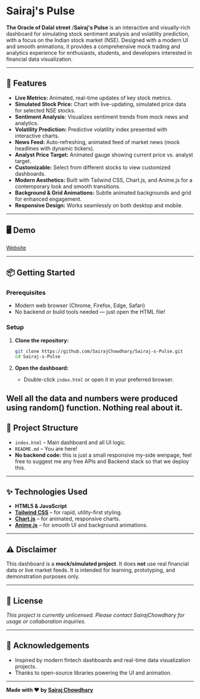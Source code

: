# Sairaj's Pulse
**The Oracle of Dalal street**
/**Sairaj's Pulse** is an interactive and visually-rich dashboard for simulating stock sentiment analysis and volatility prediction, with a focus on the Indian stock market (NSE). Designed with a modern UI and smooth animations, it provides a comprehensive mock trading and analytics experience for enthusiasts, students, and developers interested in financial data visualization.

---

## 🚀 Features

- **Live Metrics:** Animated, real-time updates of key stock metrics.
- **Simulated Stock Price:** Chart with live-updating, simulated price data for selected NSE stocks.
- **Sentiment Analysis:** Visualizes sentiment trends from mock news and analytics.
- **Volatility Prediction:** Predictive volatility index presented with interactive charts.
- **News Feed:** Auto-refreshing, animated feed of market news (mock headlines with dynamic tickers).
- **Analyst Price Target:** Animated gauge showing current price vs. analyst target.
- **Customizable:** Select from different stocks to view customized dashboards.
- **Modern Aesthetics:** Built with Tailwind CSS, Chart.js, and Anime.js for a contemporary look and smooth transitions.
- **Background & Grid Animations:** Subtle animated backgrounds and grid for enhanced engagement.
- **Responsive Design:** Works seamlessly on both desktop and mobile.

---

## 🖥️ Demo
   [Website](https://algorichm.netlify.app/)

---

## 📦 Getting Started

### Prerequisites

- Modern web browser (Chrome, Firefox, Edge, Safari)
- No backend or build tools needed — just open the HTML file!

### Setup

1. **Clone the repository:**
   ```sh
   git clone https://github.com/SairajChowdhary/Sairaj-s-Pulse.git
   cd Sairaj-s-Pulse
   ```

2. **Open the dashboard:**
   - Double-click `index.html` or open it in your preferred browser.

Well all the data and numbers were produced using random() function. Nothing real about it.
---

## 🧩 Project Structure

- `index.html` – Main dashboard and all UI logic.
- `README.md` – You are here!
- **No backend code:** this is just a small responsive my-side wenpage, feel free to suggest me any free APIs and Backend stack so that we deploy this.

---

## ✨ Technologies Used

- **HTML5 & JavaScript**
- **[Tailwind CSS](https://tailwindcss.com/)** – for rapid, utility-first styling.
- **[Chart.js](https://www.chartjs.org/)** – for animated, responsive charts.
- **[Anime.js](https://animejs.com/)** – for smooth UI and background animations.

---

## ⚠️ Disclaimer

This dashboard is a **mock/simulated project**. It does **not** use real financial data or live market feeds. It is intended for learning, prototyping, and demonstration purposes only.

---

## 📄 License

_This project is currently unlicensed. Please contact SairajChowdhary for usage or collaboration inquiries._

---

## 🙏 Acknowledgements

- Inspired by modern fintech dashboards and real-time data visualization projects.
- Thanks to open-source libraries powering the UI and animation.

---

**Made with ❤️ by [Sairaj Chowdhary](https://github.com/SairajChowdhary)**
